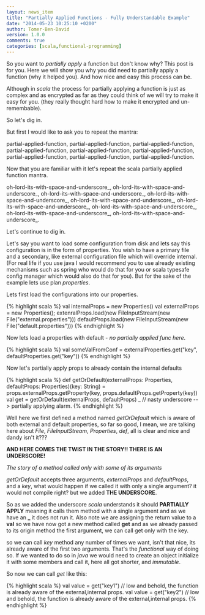 ```yaml
---
layout: news_item
title: "Partially Applied Functions - Fully Understandable Example"
date: "2014-05-23 10:25:10 +0200"
author: Tomer-Ben-David 
version: 1.0.0
comments: true
categories: [scala,functional-programming]
---
```


So you want to *partially apply* a function but don't know why?  This post is for you.  Here we will show you why you did need to partially apply a function (why it helped you).  And how nice and easy this process can be.

Although in *scala* the process for partially applying a function is just as complex and as encrypted as far as they could think of we will try to make it easy for you.  (they really thought hard how to make it encrypted and un-remembable).

So let's dig in.

But first I would like to ask you to repeat the mantra:

partial-applied-function, partial-applied-function, partial-applied-function, partial-applied-function, partial-applied-function, partial-applied-function, partial-applied-function, partial-applied-function, partial-applied-function.

Now that you are familiar with it let's repeat the scala partially applied function mantra.

oh-lord-its-with-space-and-underscore_, oh-lord-its-with-space-and-underscore_, oh-lord-its-with-space-and-underscore_, oh-lord-its-with-space-and-underscore_, oh-lord-its-with-space-and-underscore_, oh-lord-its-with-space-and-underscore_, oh-lord-its-with-space-and-underscore_, oh-lord-its-with-space-and-underscore_, oh-lord-its-with-space-and-underscore_.

Let's continue to dig in.

Let's say you want to load some configuration from disk and lets say this configuration is in the form of properties.  You wish to have a primary file and a secondary, like external configuration file which will override internal.
(For real life if you use java I would recommend you to use already existing mechanisms such as spring who would do that for you or scala typesafe config manager which would also do that for you).  But for the sake of the example lets use plan *properties*.  

Lets first load the configurations into our properties.

{% highlight scala %}
val internalProps = new Properties()
val externalProps = new Properties();
extenralProps.load(new FileInputStream(new File("external.properties")))
defaultProps.load(new FileInputStream(new File("default.properties")))
{% endhighlight %}

Now lets load a properties with default - *no partially applied func here*.

{% highlight scala %}
val someValFromConf = externalProperties.get("key", defaultProperties.get("key"))
{% endhighlight %}

Now let's partially apply props to already contain the internal defaults

{% highlight scala %}
def getOrDefault(externalProps: Properties, defaultProps: Properties)(key: String) = props.externalProps.getProperty(key, props.defaultProps.getProperty(key))
val get = getOrDefault(externalProps, defaultProps) _ // nasty underscore --> partially applying alarm.
{% endhighlight %}

Well here we first defined a method named *getOrDefault* which is aware of both external and default properties, so far so good, I mean, we are talking here about *File*, *FileInputStream*, *Properties*, *def*, all is clear and nice and dandy isn't it???

**AND HERE COMES THE TWIST IN THE STORY!! THERE IS AN UNDERSCORE!**

*The story of a method called only with some of its arguments*

*getOrDefault* accepts three arguments, *externalProps* and *defaultProps*, and a *key*, what would happen if we called it with only a single argument? it would not compile right? but we added **THE UNDERSCORE**.

So as we added the underscore *scala* understands it should **PARTIALLY APPLY** meaning it calls them method with a single argument and as we have an **_** it does not run it.  Also note we are assigning the return value to a **val** so we have now got a new method called **get** and as we already passed to its origin method the first argument, we can call get only with the key.

so we can call *key* method any number of times we want, isn't that nice, its already aware of the first two arguments.  That's the *functional* way of doing so.  If we wanted to do so in *java* we would need to create an object initialize it with some members and call it, here all got shorter, and *immutable*.

So now we can call *get* like this:

{% highlight scala %}
val value = get("key1") // low and behold, the function is already aware of the external,internal props.
val value = get("key2") // low and behold, the function is already aware of the external,internal props.
{% endhighlight %}